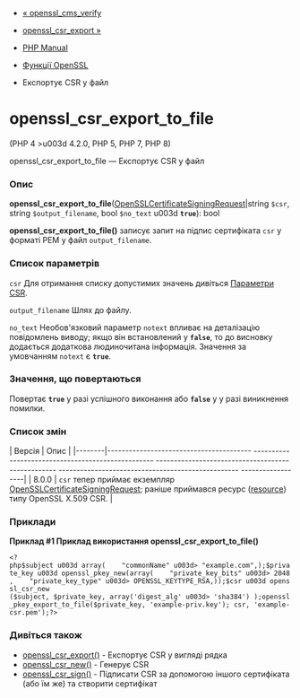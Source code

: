 - [« openssl_cms_verify](function.openssl-cms-verify.md)
- [openssl_csr_export »](function.openssl-csr-export.md)

- [PHP Manual](index.md)
- [Функції OpenSSL](ref.openssl.md)
- Експортує CSR у файл

# openssl_csr_export_to_file

(PHP 4 \>u003d 4.2.0, PHP 5, PHP 7, PHP 8)

openssl_csr_export_to_file — Експортує CSR у файл

### Опис

**openssl_csr_export_to_file**([OpenSSLCertificateSigningRequest](class.opensslcertificatesigningrequest.md)\|string
`$csr`, string `$output_filename`, bool `$no_text` u003d **`true`**): bool

**openssl_csr_export_to_file()** записує запит на підпис
сертифіката `csr` у форматі PEM у файл `output_filename`.

### Список параметрів

`csr`
Для отримання списку допустимих значень дивіться [Параметри
CSR](openssl.certparams.md).

`output_filename`
Шлях до файлу.

`no_text`
Необов'язковий параметр `notext` впливає на деталізацію повідомлень виводу;
якщо він встановлений у **`false`**, то до висновку додається додаткова
людиночитана інформація. Значення за умовчанням `notext` є
**`true`**.

### Значення, що повертаються

Повертає **`true`** у разі успішного виконання або **`false`** у
у разі виникнення помилки.

### Список змін

| Версія | Опис |
|--------|---------------------------------------- -------------------------------------------------- -------------------------------------------------- -------------------------------------------------- ------------------|
| 8.0.0 | `csr` тепер приймає екземпляр [OpenSSLCertificateSigningRequest](class.opensslcertificatesigningrequest.md); раніше приймався ресурс ([resource](language.types.resource.md)) типу OpenSSL X.509 CSR. |

### Приклади

**Приклад #1 Приклад використання openssl_csr_export_to_file()**

` <?php$subject u003d array(    "commonName" u003d> "example.com",);$private_key u003d openssl_pkey_new(array(    "private_key_bits" u003d> 2048,    "private_key_type" u003d> OPENSSL_KEYTYPE_RSA,));$csr u003d openssl_csr_new ($subject, $private_key, array('digest_alg' u003d> 'sha384') );openssl_pkey_export_to_file($private_key, 'example-priv.key'); csr, 'example-csr.pem');?> `

### Дивіться також

- [openssl_csr_export()](function.openssl-csr-export.md) -
Експортує CSR у вигляді рядка
- [openssl_csr_new()](function.openssl-csr-new.md) - Генерує CSR
- [openssl_csr_sign()](function.openssl-csr-sign.md) - Підписати CSR
за допомогою іншого сертифіката (або їм же) та створити сертифікат
